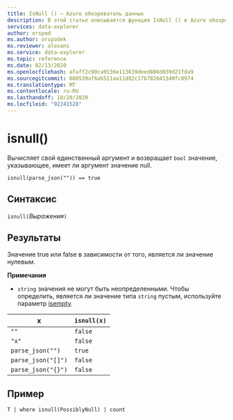 ```yaml
---
title: IsNull () — Azure обозреватель данных
description: В этой статье описывается функция IsNull () в Azure обозреватель данных.
services: data-explorer
author: orspod
ms.author: orspodek
ms.reviewer: alexans
ms.service: data-explorer
ms.topic: reference
ms.date: 02/13/2020
ms.openlocfilehash: afaff2c00ca9136e113639deed886d039d21fda9
ms.sourcegitcommit: 608539af6ab511aa11d82c17b782641340fc8974
ms.translationtype: MT
ms.contentlocale: ru-RU
ms.lasthandoff: 10/20/2020
ms.locfileid: "92241528"
---
```

# <a name="isnull"></a>isnull()

Вычисляет свой единственный аргумент и возвращает `bool` значение, указывающее, имеет ли аргумент значение null.

```kusto
isnull(parse_json("")) == true
```

## <a name="syntax"></a>Синтаксис

`isnull(`*Выражения*`)`

## <a name="returns"></a>Результаты

Значение true или false в зависимости от того, является ли значение нулевым.

**Примечания**

* `string` значения не могут быть неопределенными. Чтобы определить, является ли значение типа `string` пустым, используйте параметр [isempty](./isemptyfunction.md).

|x                |`isnull(x)`|
|-----------------|-----------|
|`""`             |`false`    |
|`"x"`            |`false`    |
|`parse_json("")`  |`true`     |
|`parse_json("[]")`|`false`    |
|`parse_json("{}")`|`false`    |

## <a name="example"></a>Пример

```kusto
T | where isnull(PossiblyNull) | count
```
